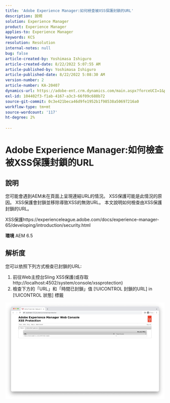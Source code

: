 ```yaml
---
title: 'Adobe Experience Manager:如何檢查被XSS保護封鎖的URL'
description: 說明
solution: Experience Manager
product: Experience Manager
applies-to: Experience Manager
keywords: KCS
resolution: Resolution
internal-notes: null
bug: false
article-created-by: Yoshimasa Ishiguro
article-created-date: 8/22/2022 5:07:55 AM
article-published-by: Yoshimasa Ishiguro
article-published-date: 8/22/2022 5:08:30 AM
version-number: 2
article-number: KA-20407
dynamics-url: https://adobe-ent.crm.dynamics.com/main.aspx?forceUCI=1&pagetype=entityrecord&etn=knowledgearticle&id=c3e6e460-d821-ed11-b83e-0022480866ad
exl-id: 104402f3-f1ab-4167-a3c3-66f09c688b72
source-git-commit: 0c3e421beca46d9fe1952b1f98538a50697216a0
workflow-type: tm+mt
source-wordcount: '117'
ht-degree: 2%

---
```


# Adobe Experience Manager:如何檢查被XSS保護封鎖的URL

## 說明


您可能會遇到AEM未在頁面上呈現連結URL的情況。 XSS保護可能是此情況的原因。 XSS保護會封鎖並移除導致XSS的無效URL。
本文說明如何檢查由XSS保護封鎖的URL。

XSS保護https://experienceleague.adobe.com/docs/experience-manager-65/developing/introduction/security.html

<b>環境</b>
AEM 6.5


## 解析度


您可以依照下列方式檢查已封鎖的URL:
1. 前往Web主控台Sling XSS保護(或存取http://localhost:4502/system/console/xssprotection)
2. 檢查下方的「URL」和「時間已封鎖」值 [!UICONTROL 封鎖的URL] in [!UICONTROL 狀態] 標籤

![](assets/c1d7a6cc-d521-ed11-b83e-0022480866ad.png)

